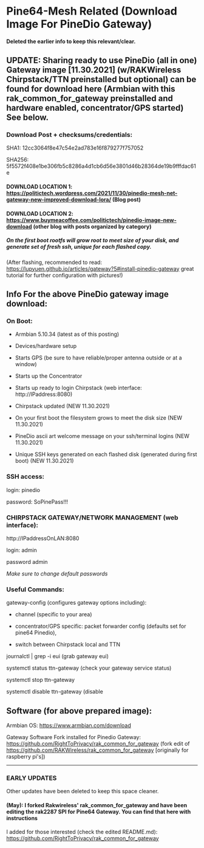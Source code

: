 # Pine64-Mesh Related (Download Image For PineDio Gateway)

#### Deleted the earlier info to keep this relevant/clear.

## UPDATE: Sharing ready to use PineDio (all in one) Gateway image [11.30.2021] (w/RAKWireless Chirpstack/TTN preinstalled but optional) can be found for download here (Armbian with this rak_common_for_gateway preinstalled and hardware enabled, concentrator/GPS started) See below.

### Download Post + checksums/credentials:

SHA1: 12cc3064f8e47c54e2ad783e16f879277f757052

SHA256: 5f5572f408e1be306fb5c8286a4d1cb6d56e3801d46b28364de19b9fffdac61e

#### DOWNLOAD LOCATION 1: https://politictech.wordpress.com/2021/11/30/pinedio-mesh-net-gateway-new-improved-download-lora/ (Blog post)

#### DOWNLOAD LOCATION 2: https://www.buymeacoffee.com/politictech/pinedio-image-new-download (other blog with posts organized by category)

##### On the first boot rootfs will grow root to meet size of your disk, and generate set of fresh ssh, unique for each flashed copy.

(After flashing, recommended to read: https://lupyuen.github.io/articles/gateway?5#install-pinedio-gateway great tutorial for further configuration with pictures!)


## Info For the above PineDio gateway image download:

### On Boot:

* Armbian 5.10.34 (latest as of this posting)

* Devices/hardware setup

* Starts GPS (be sure to have reliable/proper antenna outside or at a window)

* Starts up the Concentrator

* Starts up ready to login Chirpstack (web interface: http://IPaddress:8080)

* Chirpstack updated (NEW 11.30.2021)

* On your first boot the filesystem grows to meet the disk size (NEW 11.30.2021)

* PineDio ascii art welcome message on your ssh/terminal logins (NEW 11.30.2021)

* Unique SSH keys generated on each flashed disk (generated during first boot) (NEW 11.30.2021)


### SSH access:


login: pinedio

password: SoPinePass!!!


### CHIRPSTACK GATEWAY/NETWORK MANAGEMENT (web interface):


http://IPaddressOnLAN:8080


login: admin

password admin


*Make sure to change default passwords*


### Useful Commands:


gateway-config (configures gateway options including):

- channel (specific to your area)
 
- concentrator/GPS specific: packet forwarder config (defaults set for pine64 Pinedio),

- switch between Chirpstack local and TTN

journalctl | grep -i eui (grab gateway eui)

systemctl status ttn-gateway (check your gateway service status)

systemctl stop ttn-gateway

systemctl disable ttn-gateway (disable


## Software (for above prepared image):

Armbian OS: https://www.armbian.com/download

Gateway Software Fork installed for Pinedio Gateway: https://github.com/RightToPrivacy/rak_common_for_gateway (fork edit of https://github.com/RAKWireless/rak_common_for_gateway [originally for raspberry pi's]) 

---

### EARLY UPDATES

Other updates have been deleted to keep this space cleaner.

#### (May): I forked Rakwireless' rak_common_for_gateway and have been editing the rak2287 SPI for Pine64 Gateway. You can find that here with instructions 
I added for those interested (check the edited README.md):
https://github.com/RightToPrivacy/rak_common_for_gateway

